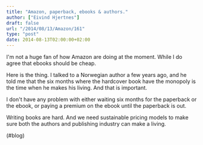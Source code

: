 ```yaml
---
title: "Amazon, paperback, ebooks & authors."
author: ["Eivind Hjertnes"]
draft: false
url: "/2014/08/13/Amazon/161"
type: "post"
date: 2014-08-13T02:00:00+02:00
---
```


I'm not a huge fan of how Amazon are doing at the moment. While I do
agree that ebooks should be cheap.

Here is the thing. I talked to a Norwegian author a few years ago, and
he told me that the six months where the hardcover book have the
monopoly is the time when he makes his living. And that is important.

I don't have any problem with either waiting six months for the
paperback or the ebook, or paying a premium on the ebook until the
paperback is out.

Writing books are hard. And we need sustainable pricing models to make
sure both the authors and publishing industry can make a living.

(#blog)
